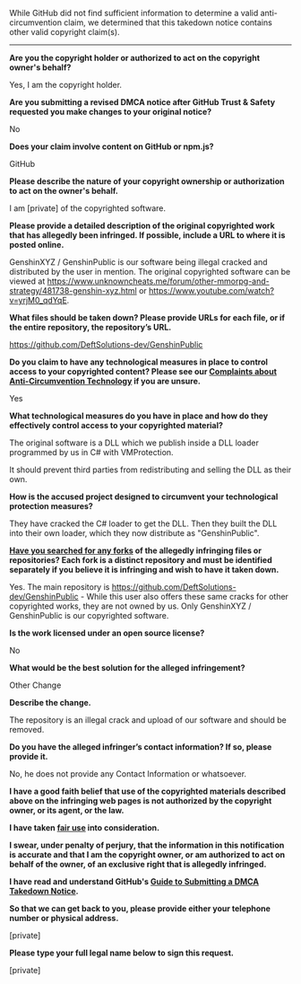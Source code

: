 While GitHub did not find sufficient information to determine a valid anti-circumvention claim, we determined that this takedown notice contains other valid copyright claim(s).

---

**Are you the copyright holder or authorized to act on the copyright owner's behalf?**

Yes, I am the copyright holder.

**Are you submitting a revised DMCA notice after GitHub Trust & Safety requested you make changes to your original notice?**

No

**Does your claim involve content on GitHub or npm.js?**

GitHub

**Please describe the nature of your copyright ownership or authorization to act on the owner's behalf.**

I am [private] of the copyrighted software.

**Please provide a detailed description of the original copyrighted work that has allegedly been infringed. If possible, include a URL to where it is posted online.**

GenshinXYZ / GenshinPublic is our software being illegal cracked and distributed by the user in mention. The original copyrighted software can be viewed at https://www.unknowncheats.me/forum/other-mmorpg-and-strategy/481738-genshin-xyz.html or https://www.youtube.com/watch?v=yrjM0_qdYqE.

**What files should be taken down? Please provide URLs for each file, or if the entire repository, the repository’s URL.**

https://github.com/DeftSolutions-dev/GenshinPublic

**Do you claim to have any technological measures in place to control access to your copyrighted content? Please see our <a href="https://docs.github.com/articles/guide-to-submitting-a-dmca-takedown-notice#complaints-about-anti-circumvention-technology">Complaints about Anti-Circumvention Technology</a> if you are unsure.**

Yes

**What technological measures do you have in place and how do they effectively control access to your copyrighted material?**

The original software is a DLL which we publish inside a DLL loader programmed by us in C# with VMProtection.

It should prevent third parties from redistributing and selling the DLL as their own.

**How is the accused project designed to circumvent your technological protection measures?**

They have cracked the C# loader to get the DLL. Then they built the DLL into their own loader, which they now distribute as "GenshinPublic".

**<a href="https://docs.github.com/articles/dmca-takedown-policy#b-what-about-forks-or-whats-a-fork">Have you searched for any forks</a> of the allegedly infringing files or repositories? Each fork is a distinct repository and must be identified separately if you believe it is infringing and wish to have it taken down.**

Yes. The main repository is https://github.com/DeftSolutions-dev/GenshinPublic - While this user also offers these same cracks for other copyrighted works, they are not owned by us. Only GenshinXYZ / GenshinPublic is our copyrighted software.

**Is the work licensed under an open source license?**

No

**What would be the best solution for the alleged infringement?**

Other Change

**Describe the change.**

The repository is an illegal crack and upload of our software and should be removed.

**Do you have the alleged infringer’s contact information? If so, please provide it.**

No, he does not provide any Contact Information or whatsoever.

**I have a good faith belief that use of the copyrighted materials described above on the infringing web pages is not authorized by the copyright owner, or its agent, or the law.**

**I have taken <a href="https://www.lumendatabase.org/topics/22">fair use</a> into consideration.**

**I swear, under penalty of perjury, that the information in this notification is accurate and that I am the copyright owner, or am authorized to act on behalf of the owner, of an exclusive right that is allegedly infringed.**

**I have read and understand GitHub's <a href="https://docs.github.com/articles/guide-to-submitting-a-dmca-takedown-notice/">Guide to Submitting a DMCA Takedown Notice</a>.**

**So that we can get back to you, please provide either your telephone number or physical address.**

[private]

**Please type your full legal name below to sign this request.**

[private]
